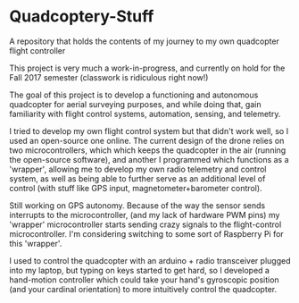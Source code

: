 # Quadcoptery-Stuff
A repository that holds the contents of my journey to my own quadcopter flight controller

This project is very much a work-in-progress, and currently on hold for the Fall 2017 semester (classwork is ridiculous right now!)

The goal of this project is to develop a functioning and autonomous quadcopter for aerial surveying purposes, and while doing that,
gain familiarity with flight control systems, automation, sensing, and telemetry. 

I tried to develop my own flight control system but that didn't work well, so I used an open-source one online. The current design of 
the drone relies on two microcontrollers, which which keeps the quadcopter in the air (running the open-source software), and another
I programmed which functions as a 'wrapper', allowing me to develop my own radio telemetry and control system, as well as being able
to further serve as an additional level of control (with stuff like GPS input, magnetometer+barometer control).

Still working on GPS autonomy. Because of the way the sensor sends interrupts to the microcontroller, (and my lack of hardware PWM pins)
my 'wrapper' microcontroller starts sending crazy signals to the flight-control microcontroller. I'm considering switching to some sort
of Raspberry Pi for this 'wrapper'.

I used to control the quadcopter with an arduino + radio transceiver plugged into my laptop, but typing on keys started to get hard, so
I developed a hand-motion controller which could take your hand's gyroscopic position (and your cardinal orientation) to more intuitively
control the quadcopter.
